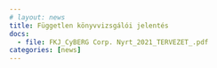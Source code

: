 ```yaml
---
# layout: news
title: Független könyvvizsgálói jelentés
docs:
  - file: FKJ_CyBERG Corp. Nyrt_2021_TERVEZET_.pdf
categories: [news]
---
```

